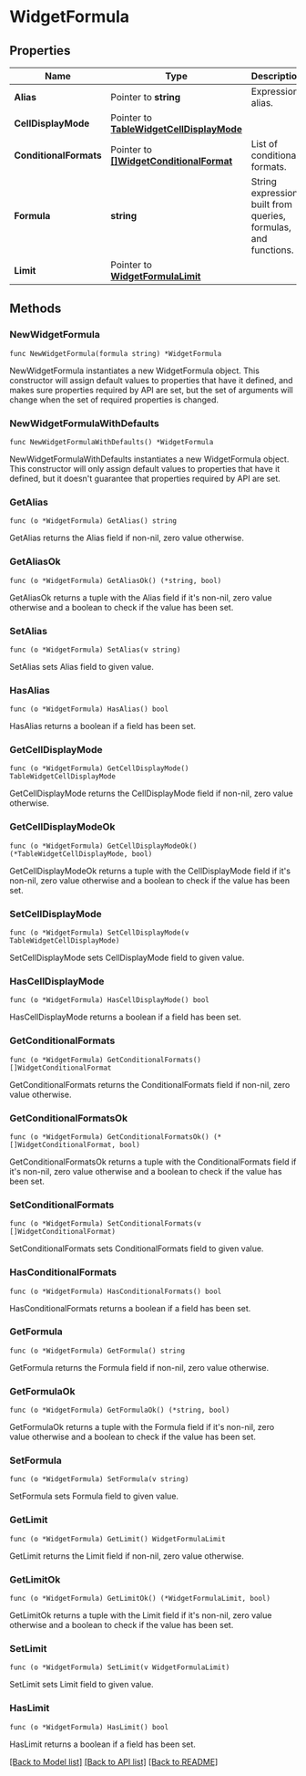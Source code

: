 # WidgetFormula

## Properties

| Name                   | Type                                                                       | Description                                                    | Notes      |
| ---------------------- | -------------------------------------------------------------------------- | -------------------------------------------------------------- | ---------- |
| **Alias**              | Pointer to **string**                                                      | Expression alias.                                              | [optional] |
| **CellDisplayMode**    | Pointer to [**TableWidgetCellDisplayMode**](TableWidgetCellDisplayMode.md) |                                                                | [optional] |
| **ConditionalFormats** | Pointer to [**[]WidgetConditionalFormat**](WidgetConditionalFormat.md)     | List of conditional formats.                                   | [optional] |
| **Formula**            | **string**                                                                 | String expression built from queries, formulas, and functions. |
| **Limit**              | Pointer to [**WidgetFormulaLimit**](WidgetFormulaLimit.md)                 |                                                                | [optional] |

## Methods

### NewWidgetFormula

`func NewWidgetFormula(formula string) *WidgetFormula`

NewWidgetFormula instantiates a new WidgetFormula object.
This constructor will assign default values to properties that have it defined,
and makes sure properties required by API are set, but the set of arguments
will change when the set of required properties is changed.

### NewWidgetFormulaWithDefaults

`func NewWidgetFormulaWithDefaults() *WidgetFormula`

NewWidgetFormulaWithDefaults instantiates a new WidgetFormula object.
This constructor will only assign default values to properties that have it defined,
but it doesn't guarantee that properties required by API are set.

### GetAlias

`func (o *WidgetFormula) GetAlias() string`

GetAlias returns the Alias field if non-nil, zero value otherwise.

### GetAliasOk

`func (o *WidgetFormula) GetAliasOk() (*string, bool)`

GetAliasOk returns a tuple with the Alias field if it's non-nil, zero value otherwise
and a boolean to check if the value has been set.

### SetAlias

`func (o *WidgetFormula) SetAlias(v string)`

SetAlias sets Alias field to given value.

### HasAlias

`func (o *WidgetFormula) HasAlias() bool`

HasAlias returns a boolean if a field has been set.

### GetCellDisplayMode

`func (o *WidgetFormula) GetCellDisplayMode() TableWidgetCellDisplayMode`

GetCellDisplayMode returns the CellDisplayMode field if non-nil, zero value otherwise.

### GetCellDisplayModeOk

`func (o *WidgetFormula) GetCellDisplayModeOk() (*TableWidgetCellDisplayMode, bool)`

GetCellDisplayModeOk returns a tuple with the CellDisplayMode field if it's non-nil, zero value otherwise
and a boolean to check if the value has been set.

### SetCellDisplayMode

`func (o *WidgetFormula) SetCellDisplayMode(v TableWidgetCellDisplayMode)`

SetCellDisplayMode sets CellDisplayMode field to given value.

### HasCellDisplayMode

`func (o *WidgetFormula) HasCellDisplayMode() bool`

HasCellDisplayMode returns a boolean if a field has been set.

### GetConditionalFormats

`func (o *WidgetFormula) GetConditionalFormats() []WidgetConditionalFormat`

GetConditionalFormats returns the ConditionalFormats field if non-nil, zero value otherwise.

### GetConditionalFormatsOk

`func (o *WidgetFormula) GetConditionalFormatsOk() (*[]WidgetConditionalFormat, bool)`

GetConditionalFormatsOk returns a tuple with the ConditionalFormats field if it's non-nil, zero value otherwise
and a boolean to check if the value has been set.

### SetConditionalFormats

`func (o *WidgetFormula) SetConditionalFormats(v []WidgetConditionalFormat)`

SetConditionalFormats sets ConditionalFormats field to given value.

### HasConditionalFormats

`func (o *WidgetFormula) HasConditionalFormats() bool`

HasConditionalFormats returns a boolean if a field has been set.

### GetFormula

`func (o *WidgetFormula) GetFormula() string`

GetFormula returns the Formula field if non-nil, zero value otherwise.

### GetFormulaOk

`func (o *WidgetFormula) GetFormulaOk() (*string, bool)`

GetFormulaOk returns a tuple with the Formula field if it's non-nil, zero value otherwise
and a boolean to check if the value has been set.

### SetFormula

`func (o *WidgetFormula) SetFormula(v string)`

SetFormula sets Formula field to given value.

### GetLimit

`func (o *WidgetFormula) GetLimit() WidgetFormulaLimit`

GetLimit returns the Limit field if non-nil, zero value otherwise.

### GetLimitOk

`func (o *WidgetFormula) GetLimitOk() (*WidgetFormulaLimit, bool)`

GetLimitOk returns a tuple with the Limit field if it's non-nil, zero value otherwise
and a boolean to check if the value has been set.

### SetLimit

`func (o *WidgetFormula) SetLimit(v WidgetFormulaLimit)`

SetLimit sets Limit field to given value.

### HasLimit

`func (o *WidgetFormula) HasLimit() bool`

HasLimit returns a boolean if a field has been set.

[[Back to Model list]](../README.md#documentation-for-models) [[Back to API list]](../README.md#documentation-for-api-endpoints) [[Back to README]](../README.md)

